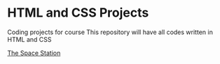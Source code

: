 # HTML and CSS Projects
 Coding projects for course 
This repository will have all codes written in HTML and CSS

[The Space Station](adamrashid781.github.io)
